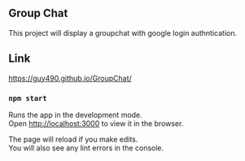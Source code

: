## Group Chat

This project will display a groupchat with google login authntication.

## Link

https://guy490.github.io/GroupChat/

### `npm start`

Runs the app in the development mode.<br />
Open [http://localhost:3000](http://localhost:3000) to view it in the browser.

The page will reload if you make edits.<br />
You will also see any lint errors in the console.

